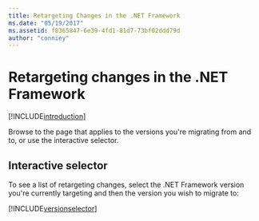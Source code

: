```yaml
---
title: Retargeting Changes in the .NET Framework
ms.date: "05/19/2017"
ms.assetid: f8365847-6e39-4fd1-81d7-73bf02ddd79d
author: "conniey"
---
```

# Retargeting changes in the .NET Framework

[!INCLUDE[introduction](../../../../includes/migration-guide/retargeting/introduction.md)]

Browse to the page that applies to the versions you're migrating from and to, or use the interactive selector.

## Interactive selector

To see a list of retargeting changes, select the .NET Framework version you're currently targeting and then the version you wish to migrate to:

[!INCLUDE[versionselector](../../../../includes/migration-guide/retargeting/versionselector.md)]
